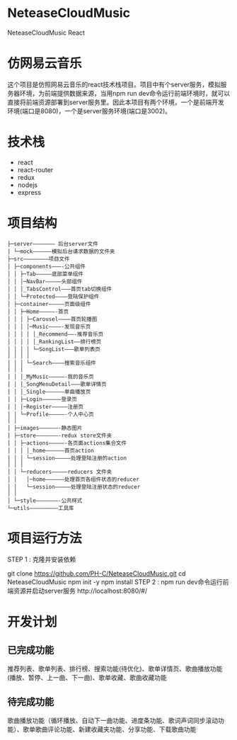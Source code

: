 # NeteaseCloudMusic
NeteaseCloudMusic React

# 仿网易云音乐
这个项目是仿照网易云音乐的react技术栈项目。项目中有个server服务，模拟服务器环境，为前端提供数据来源，当用npm run dev命令运行前端环境时，就可以直接将前端资源部署到server服务里。因此本项目有两个环境，一个是前端开发环境(端口是8080)，一个是server服务环境(端口是3002)。
# 技术栈
- react
- react-router
- redux
- nodejs
- express

# 项目结构
```
├─server——————— 后台server文件 
| └─mock——————模拟后台请求数据的文件夹 
├─src————————项目文件 
│ ├─components———-公共组件 
│ │ ├─Tab————–底部菜单组件 
│ │ │─NavBar————–头部组件 
│ │ │_TabsControl———首页tab切换组件 
│ │ └─Protected———–登陆保护组件 
│ ├─container—————页面级组件 
│ │ ├─Home—————-首页 
│ │ │ ├─Carousel———–首页轮播图 
│ │ │ │─Music————-发现音乐页 
│ │ │ │ │_Recommend——-推荐音乐页 
│ │ │ │ │_RankingList—–排行榜页 
│ │ │ │ └─SongList——–歌单列表页 
│ │ │ │ 
│ │ │ └─Search————搜索音乐组件 
│ │ │ 
│ │ │_MyMusic—————-我的音乐页 
│ │ │_SongMenuDetail———歌单详情页 
│ │ │_Single—————–单曲播放页 
│ │ ├─Login——————登录页 
│ │ │─Register—————注册页 
│ │ └─Profile—————-个人中心页 
│ │ 
│ ├─images——————-静态图片 
│ ├─store———————-redux store文件夹 
│ │ ├─actions—————-各页面actions集合文件 
│ │ │ │_home—————–首页action 
│ │ │ └─session————–处理登陆注册的action 
│ │ │ 
│ │ └─reducers————–reducers 文件夹 
│ │   │─home——————处理首页各组件状态的reducer 
│ │   └─session—————处理登陆注册状态的reducer 
│ │ 
│ └─style———————-公共样式 
└─utils————————–工具库
```
# 项目运行方法

STEP 1 : 克隆并安装依赖

git clone https://github.com/PH-C/NeteaseCloudMusic.git
cd NeteaseCloudMusic
npm init -y
npm install
STEP 2 : npm run dev命令运行前端资源并启动server服务
http://localhost:8080/#/
# 开发计划
## 已完成功能
  推荐列表、歌单列表、排行榜、搜索功能(待优化)、歌单详情页、歌曲播放功能(播放、暂停、上一曲、下一曲)、歌单收藏、歌曲收藏功能
## 待完成功能
  歌曲播放功能（循环播放、自动下一曲功能、进度条功能、歌词声词同步滚动功能）、歌单歌曲评论功能、新建收藏夹功能、分享功能、下载歌曲功能
